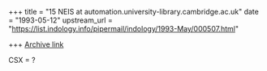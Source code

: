 +++
title = "15 NEIS at automation.university-library.cambridge.ac.uk"
date = "1993-05-12"
upstream_url = "https://list.indology.info/pipermail/indology/1993-May/000507.html"

+++
[Archive link](https://list.indology.info/pipermail/indology/1993-May/000507.html)


CSX = ?





